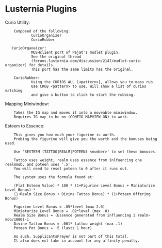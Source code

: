 # Lusternia Plugins


Curio Utility:
        
        Composed of the following:
                CurioOrganizer
                CurioRubber
        
       CurioOrganaizer:
                MUSHclient port of Pejat's mudlet plugin. 
                See the original thread 
                (forums.lusternia.com/discussion/2147/mudlet-curio-organizer) for details. 
                This port has the same limits has the original.

        CurioRubber:
                Using the CURIOS ALL [<pattern>], allows you to mass rub
                Use CRUB <pattern> to use. Will show a list of curios matching
                and give a button to click to start the rubbing.
        

Mapping Miniwindow:
        
        Takes the IG map and moves it into a moveable miniwindow.
        Requires IG map to be on (CONFIG MAPVIEW ON) to work. 
        
        
Esteem to Essence:

        This gives you how much your figurine is worth.
        Probing the figurine will give you the worth and the bonuses being used.
        
        Use 'SESTEEM (TATTOO|REALM|POTEEN) <number>' to set these bonuses.
        
        Tattoo uses weight, realm uses essence from inlfuencing one realmmob, and poteen uses '.5'.
        You will need to reset poteen to 0 after it runs out.
        
        The system uses the formula found at: 
        
        (Flat Esteem Value) * 100 * (1+Figurine Level Bonus + Miniaturize Level Bonus) * 
        (1+Realm Size Bonus + Divine Tattoo Bonus) * (1+Poteen Offering Bonus)

        Figurine Level Bonus = .05*level (max 2.0)
        Miniaturize Level Bonus = .02*level (max .8)
        Realm Size Bonus = (Essence generated from influencing 1 realm-mob/1000)-1
        Divine Tattoo Bonus = .001* tattoo weight (max .1)
        Poteen Pot Bonus = .5 (lasts 1 hour)

        As such, SupplicantsPrayer is not part of this total. 
        It also does not take in account for any affinity penalty.
        
        
        
